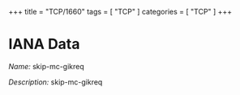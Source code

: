 +++
title = "TCP/1660"
tags = [ "TCP" ]
categories = [ "TCP" ]
+++

# IANA Data

_Name:_ skip-mc-gikreq

_Description:_ skip-mc-gikreq

